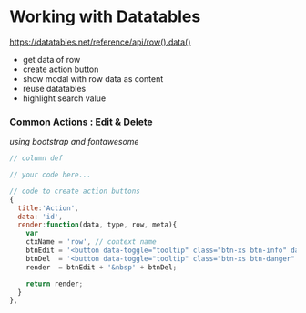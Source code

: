 # Working with Datatables

https://datatables.net/reference/api/row().data()

- get data of row
- create action button
- show modal with row data as content
- reuse datatables
- highlight search value


### Common Actions : Edit & Delete
*using bootstrap and fontawesome*
```js
// column def

// your code here...

// code to create action buttons
{
  title:'Action', 
  data: 'id', 
  render:function(data, type, row, meta){
    var 
    ctxName = 'row', // context name
    btnEdit = '<button data-toggle="tooltip" class="btn-xs btn-info" data-action="' + ctxName + ':edit" data-id="' + row.id + '" title="Edit" data-trigger="hover"><i class="fa fa-edit"></i></button>',
    btnDel  = '<button data-toggle="tooltip" class="btn-xs btn-danger" title="Delete" data-id="' + row.id + '" data-trigger="hover" data-action="' + ctxName + ':delete"><i class="fa fa-times"></i></button>',
    render  = btnEdit + '&nbsp' + btnDel;

    return render;
  }
},
```
